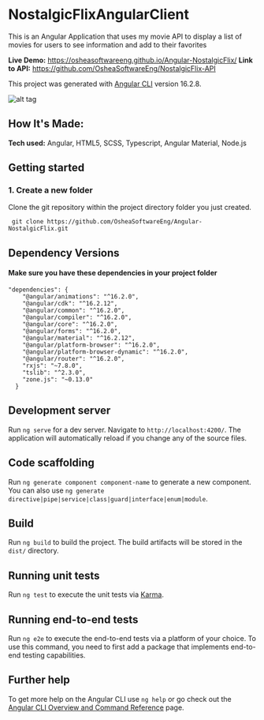 # NostalgicFlixAngularClient

This is an Angular Application that uses my movie API to display a list of movies for users to see information and add to their favorites

**Live Demo:** https://osheasoftwareeng.github.io/Angular-NostalgicFlix/
**Link to API:** https://github.com/OsheaSoftwareEng/NostalgicFlix-API

This project was generated with [Angular CLI](https://github.com/angular/angular-cli) version 16.2.8.

![alt tag](https://imgur.com/J1s5olv.png)

## How It's Made:

**Tech used:** Angular, HTML5, SCSS, Typescript, Angular Material, Node.js

## Getting started

### 1. Create a new folder

Clone the git repository within the project directory folder you just created.

```shell
 git clone https://github.com/OsheaSoftwareEng/Angular-NostalgicFlix.git
```

## Dependency Versions

#### Make sure you have these dependencies in your project folder

```shell
"dependencies": {
    "@angular/animations": "^16.2.0",
    "@angular/cdk": "^16.2.12",
    "@angular/common": "^16.2.0",
    "@angular/compiler": "^16.2.0",
    "@angular/core": "^16.2.0",
    "@angular/forms": "^16.2.0",
    "@angular/material": "^16.2.12",
    "@angular/platform-browser": "^16.2.0",
    "@angular/platform-browser-dynamic": "^16.2.0",
    "@angular/router": "^16.2.0",
    "rxjs": "~7.8.0",
    "tslib": "^2.3.0",
    "zone.js": "~0.13.0"
  }
```

## Development server

Run `ng serve` for a dev server. Navigate to `http://localhost:4200/`. The application will automatically reload if you change any of the source files.

## Code scaffolding

Run `ng generate component component-name` to generate a new component. You can also use `ng generate directive|pipe|service|class|guard|interface|enum|module`.

## Build

Run `ng build` to build the project. The build artifacts will be stored in the `dist/` directory.

## Running unit tests

Run `ng test` to execute the unit tests via [Karma](https://karma-runner.github.io).

## Running end-to-end tests

Run `ng e2e` to execute the end-to-end tests via a platform of your choice. To use this command, you need to first add a package that implements end-to-end testing capabilities.

## Further help

To get more help on the Angular CLI use `ng help` or go check out the [Angular CLI Overview and Command Reference](https://angular.io/cli) page.
